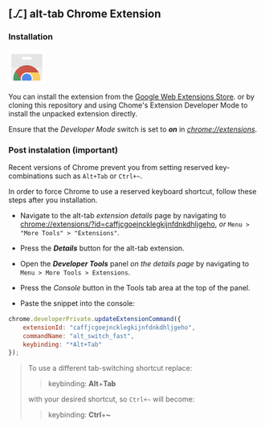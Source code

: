 ## [⎇] alt-tab Chrome Extension

### Installation

[![webstore](webstore.png)](https://chrome.google.com/webstore/detail/alt-tab/caffjcgoejncklegkijnfdnkdhljgeho)

You can install the extension from the [Google Web Extensions Store](https://chrome.google.com/webstore/detail/alt-tab/caffjcgoejncklegkijnfdnkdhljgeho). or by cloning this repository and using Chome's Extension Developer Mode to install the unpacked extension directly. 

Ensure that the *Developer Mode* switch is set to ***on*** in [*chrome://extensions*](chrome://extensions).



### Post instalation (important)

Recent versions of Chrome prevent you from setting reserved key-combinations such as `Alt+Tab` or `Ctrl+~`.

In order to force Chrome to use a reserved keyboard shortcut, follow these steps after you installation.

- Navigate to the alt-tab *extension details* page by navigating to [chrome://extensions/?id=caffjcgoejncklegkijnfdnkdhljgeho](chrome://extensions/?id=caffjcgoejncklegkijnfdnkdhljgeho), *or* `Menu > "More Tools" > "Extensions"`.

- Press the ***Details*** button for the alt-tab extension.

- Open the ***Developer Tools*** panel *on the details page* by navigating to `Menu > More Tools > Extensions`.

- Press the *Console* button in the Tools tab area at the top of the panel.

- Paste the snippet into the console:

```javascript
chrome.developerPrivate.updateExtensionCommand({
    extensionId: "caffjcgoejncklegkijnfdnkdhljgeho",
    commandName: "alt_switch_fast",
    keybinding: "*Alt+Tab"
});
```


> To use a different tab-switching shortcut replace:
>
> > keybinding: **Alt**+**Tab**
>
> with your desired shortcut, so `Ctrl+~` will become:
>
> > keybinding: **Ctrl**+**~**
>

